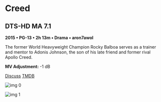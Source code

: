 # Creed

## DTS-HD MA 7.1

**2015 • PG-13 • 2h 13m • Drama • aron7awol**

The former World Heavyweight Champion Rocky Balboa serves as a trainer and mentor to Adonis Johnson, the son of his late friend and former rival Apollo Creed.

**MV Adjustment:** -1 dB

[Discuss](https://www.avsforum.com/threads/bass-eq-for-filtered-movies.2995212/post-57430956)  [TMDB](312221)

![img 0](https://i.imgur.com/SesjMDF.jpg)

![img 1](https://i.imgur.com/ad0Uik1.jpg)


